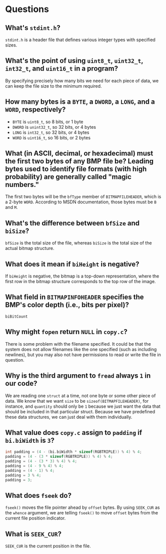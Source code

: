 # Questions

## What's `stdint.h`?

`stdint.h` is a header file that defines various integer types with specified sizes.

## What's the point of using `uint8_t`, `uint32_t`, `int32_t`, and `uint16_t` in a program?

By specifying precisely how many bits we need for each piece of data, we can
keep the file size to the minimum required.

## How many bytes is a `BYTE`, a `DWORD`, a `LONG`, and a `WORD`, respectively?

- `BYTE` is `uint8_t`, so 8 bits, or 1 byte
- `DWORD` is `unint32_t`, so 32 bits, or 4 bytes
- `LONG` is `int32_t`, so 32 bits, or 4 bytes
- `WORD` is `uint16_t`, so 16 bits, or 2 bytes

## What (in ASCII, decimal, or hexadecimal) must the first two bytes of any BMP file be? Leading bytes used to identify file formats (with high probability) are generally called "magic numbers."

The first two bytes will be the `bfType` member of `BITMAPFILEHEADER`, which
is a 2-byte `WORD`. According to MSDN documentation, those bytes must be
`B` and `M`.

## What's the difference between `bfSize` and `biSize`?

`bfSize` is the total size of the file, whereas `biSize` is the total size
of the actual bitmap structure.

## What does it mean if `biHeight` is negative?

If `biHeight` is negative, the bitmap is a top-down representation, where
the first row in the bitmap structure corresponds to the top row of the
image.

## What field in `BITMAPINFOHEADER` specifies the BMP's color depth (i.e., bits per pixel)?

`biBitCount`

## Why might `fopen` return `NULL` in `copy.c`?

There is some problem with the filename specified. It could be that the system
does not allow filenames like the one specified (such as including newlines),
but you may also not have permissions to read or write the file in question.

## Why is the third argument to `fread` always `1` in our code?

We are reading one `struct` at a time, not one byte or some other piece of
data. We know that we want `size` to be `sizeof(BITMAPFILEHEADER)`, for
instance, and `quantity` should only be `1` because we just want the data that
should be included in that particular struct. Because we have predefined these
data structures, we can just deal with them individually.

## What value does `copy.c` assign to `padding` if `bi.biWidth` is `3`?

```c
int padding = (4 - (bi.biWidth * sizeof(RGBTRIPLE)) % 4) % 4;
padding = (4 - (3 * sizeof(RGBTRIPLE)) % 4) % 4;
padding = (4 - (3 * 3) % 4) % 4;
padding = (4 - 9 % 4) % 4;
padding = (4 - 1) % 4;
padding = 3 % 4;
padding = 3;
```

## What does `fseek` do?

`fseek()` moves the file pointer ahead by `offset` bytes. By using `SEEK_CUR`
as the `whence` argument, we are telling `fseek()` to move `offset` bytes from
the current file position indicator.

## What is `SEEK_CUR`?

`SEEK_CUR` is the current position in the file.
